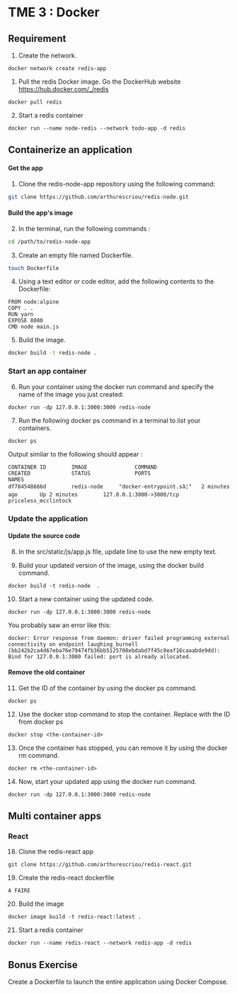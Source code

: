 # TME 3 : Docker

## Requirement 

1. Create the network.
```
docker network create redis-app
```

1. Pull the redis Docker image. Go the DockerHub website https://hub.docker.com/_/redis
```
docker pull redis
```

2. Start a redis container
```
docker run --name node-redis --network todo-app -d redis
```


## Containerize an application 

#### Get the app 

1. Clone the redis-node-app repository using the following command:

```bash
git clone https://github.com/arthurescriou/redis-node.git 
```

#### Build the app's image

2. In the terminal, run the following commands :
  
``` bash
cd /path/to/redis-node-app
```

3. Create an empty file named Dockerfile.

```` bash
touch Dockerfile
````
4. Using a text editor or code editor, add the following contents to the Dockerfile:

```` docker
FROM node:alpine
COPY . .
RUN yarn
EXPOSE 8080
CMD node main.js
````

5. Build the image. 
``` bash
docker build -t redis-node .
```

### Start an app container

6. Run your container using the docker run command and specify the name of the image you just created:
```
docker run -dp 127.0.0.1:3000:3000 redis-node
```

7. Run the following docker ps command in a terminal to list your containers.

``` bash
docker ps
```

Output similar to the following should appear :
```
CONTAINER ID        IMAGE               COMMAND                  CREATED             STATUS              PORTS                      NAMES
df784548666d        redis-node     "docker-entrypoint.sâ¦"   2 minutes ago       Up 2 minutes        127.0.0.1:3000->3000/tcp   priceless_mcclintock
```

### Update the application

#### Update the source code

8. In the src/static/js/app.js file, update line to use the new empty text.

9. Build your updated version of the image, using the docker build command.

``` docker
docker build -t redis-node  .
```

10. Start a new container using the updated code.
``` docker 
docker run -dp 127.0.0.1:3000:3000 redis-node 
```

You probably saw an error like this:
```
docker: Error response from daemon: driver failed programming external connectivity on endpoint laughing_burnell 
(bb242b2ca4d67eba76e79474fb36bb5125708ebdabd7f45c8eaf16caaabde9dd): Bind for 127.0.0.1:3000 failed: port is already allocated.
```

#### Remove the old container

11. Get the ID of the container by using the docker ps command.
```
docker ps
```

12. Use the docker stop command to stop the container. Replace <the-container-id> with the ID from docker ps
```
docker stop <the-container-id>
```

13. Once the container has stopped, you can remove it by using the docker rm command.
```
docker rm <the-container-id>
```

14. Now, start your updated app using the docker run command.
```
docker run -dp 127.0.0.1:3000:3000 redis-node 
```

## Multi container apps

### React

18. Clone the redis-react app 
```
git clone https://github.com/arthurescriou/redis-react.git
```
19. Create the redis-react dockerfile
```
A FAIRE
```

20. Build the image 

```
docker image build -t redis-react:latest .
```
21. Start a redis container
```
docker run --name redis-react --network redis-app -d redis
```

## Bonus Exercise 

Create a Dockerfile to launch the entire application using Docker Compose.
